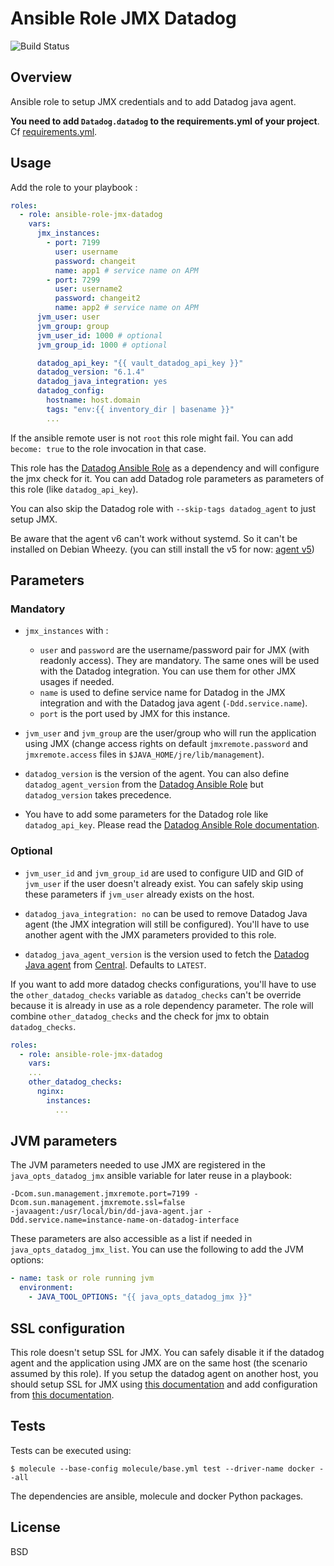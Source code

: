 # Ansible Role JMX Datadog

![Build Status](https://travis-ci.org/peopledoc/ansible-role-jmx-datadog.svg?branch=master)

Overview
--------

Ansible role to setup JMX credentials and to add Datadog java agent.

**You need to add `Datadog.datadog` to the requirements.yml of your project**. Cf [requirements.yml](requirements.yml).

Usage
-----

Add the role to your playbook :

```yaml
roles:
  - role: ansible-role-jmx-datadog
    vars:
      jmx_instances:
        - port: 7199
          user: username
          password: changeit
          name: app1 # service name on APM
        - port: 7299
          user: username2
          password: changeit2
          name: app2 # service name on APM
      jvm_user: user
      jvm_group: group
      jvm_user_id: 1000 # optional
      jvm_group_id: 1000 # optional

      datadog_api_key: "{{ vault_datadog_api_key }}"
      datadog_version: "6.1.4"
      datadog_java_integration: yes
      datadog_config:
        hostname: host.domain
        tags: "env:{{ inventory_dir | basename }}"
        ...
```

If the ansible remote user is not `root` this role might fail. You can add
`become: true` to the role invocation in that case.

This role has the [Datadog Ansible Role](https://github.com/DataDog/ansible-datadog) as
a dependency and will configure the jmx check for it.
You can add Datadog role parameters as parameters of this role (like `datadog_api_key`).

You can also skip the Datadog role with `--skip-tags datadog_agent` to just setup JMX.

Be aware that the agent v6 can't work without systemd. So it can't be installed on Debian Wheezy.
(you can still install the v5 for now: [agent v5](https://github.com/DataDog/ansible-datadog#agent-5-older-version))

Parameters
----------

### Mandatory

* `jmx_instances` with :
  * `user` and `password` are the username/password pair for JMX (with readonly access).
  They are mandatory. The same ones will be used with the Datadog integration. You can use
  them for other JMX usages if needed.
  * `name` is used to define service name for Datadog in the JMX integration
    and with the Datadog java agent (`-Ddd.service.name`).
  * `port` is the port used by JMX for this instance.

* `jvm_user` and `jvm_group` are the user/group who will run the application using JMX
(change access rights on default `jmxremote.password` and `jmxremote.access` files in `$JAVA_HOME/jre/lib/management`).

* `datadog_version` is the version of the agent. You can also define
  `datadog_agent_version` from the [Datadog Ansible Role](https://github.com/DataDog/ansible-datadog/blob/master/README.md#role-variables) but `datadog_version` takes precedence.

* You have to add some parameters for the Datadog role like `datadog_api_key`. Please read the [Datadog Ansible Role documentation](https://github.com/DataDog/ansible-datadog/).

### Optional

* `jvm_user_id` and `jvm_group_id` are used to configure UID and GID of `jvm_user` if the user doesn't already exist.
  You can safely skip using these parameters if `jvm_user` already exists on the host.

* `datadog_java_integration: no` can be used to remove Datadog Java agent (the JMX integration will still
  be configured). You'll have to use another agent with the JMX parameters provided to this role.

* `datadog_java_agent_version` is the version used to fetch the [Datadog Java agent](https://github.com/datadog/dd-trace-java) from [Central](https://search.maven.org/#search%7Cgav%7C1%7Cg%3A%22com.datadoghq%22%20AND%20a%3A%22dd-java-agent%22). Defaults to `LATEST`.

If you want to add more datadog checks configurations, you'll have to use the
`other_datadog_checks` variable as `datadog_checks` can't be override because
it is already in use as a role dependency parameter. The role will combine
`other_datadog_checks` and the check for jmx to obtain `datadog_checks`.

```yaml
roles:
  - role: ansible-role-jmx-datadog
    vars:
    ...
    other_datadog_checks:
      nginx:
        instances:
          ...
```

JVM parameters
--------------

The JVM parameters needed to use JMX are registered in the `java_opts_datadog_jmx` ansible
variable for later reuse in a playbook:

```
-Dcom.sun.management.jmxremote.port=7199 -Dcom.sun.management.jmxremote.ssl=false
-javaagent:/usr/local/bin/dd-java-agent.jar -Ddd.service.name=instance-name-on-datadog-interface
```

These parameters are also accessible as a list if needed in `java_opts_datadog_jmx_list`. You can use the following to add the JVM options:

```yaml
- name: task or role running jvm
  environment:
    - JAVA_TOOL_OPTIONS: "{{ java_opts_datadog_jmx }}"
```

SSL configuration
-----------------

This role doesn't setup SSL for JMX. You can safely disable it if the datadog
agent and the application using JMX are on the same host (the scenario assumed
by this role). If you setup the datadog agent on another host, you should setup SSL
for JMX using
[this documentation](https://docs.oracle.com/javase/1.5.0/docs/guide/management/agent.html#SSL_enabled)
and add configuration from [this documentation](https://docs.datadoghq.com/integrations/java/).

Tests
-----

Tests can be executed using:

`$ molecule --base-config molecule/base.yml test --driver-name docker --all`

The dependencies are ansible, molecule and docker Python packages.

License
-------
BSD
